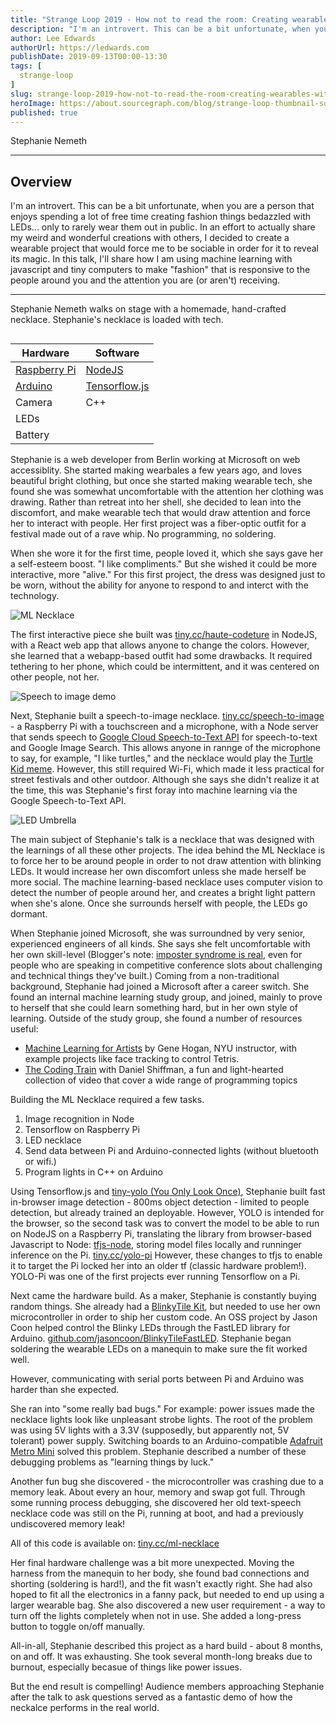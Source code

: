 ```yaml
---
title: "Strange Loop 2019 - How not to read the room: Creating wearables with ML"
description: "I'm an introvert. This can be a bit unfortunate, when you are a person that enjoys spending a lot of free time creating fashion things bedazzled with LEDs... only to rarely wear them out in public. In an effort to actually share my weird and wonderful creations with others, I decided to create a wearable project that would force me to be sociable in order for it to reveal its magic. In this talk, I'll share how I am using machine learning with javascript and tiny computers to make \"fashion\" that is responsive to the people around you and the attention you are (or aren't) receiving."
author: Lee Edwards
authorUrl: https://ledwards.com
publishDate: 2019-09-13T00:00-13:30
tags: [
  strange-loop
]
slug: strange-loop-2019-how-not-to-read-the-room-creating-wearables-with-ml
heroImage: https://about.sourcegraph.com/blog/strange-loop-thumbnail-square-v2.jpg
published: true
---
```


<div class="container p-0 liveblog-presenters">
  <div class="row m-0">
      <p class=" mr-12 m-0">
        <span class="liveblog-presenters__name">Stephanie Nemeth</span>
        <a href="https://twitter.com/stephaniecodes" target="_blank" title="Twitter"><i class="fa fa-twitter pr-2"></i></a>
        <a href="https://github.com/traumverloren" target="_blank" title="GitHub"><i class="fa fa-github pr-2"></i></a>
        <a href="https://stephanie.lol" target="_blank" title="Speaker's site"><i class="fa fa-globe pr-2"></i></a>
      </p>
  </div>
</div>

---

## Overview

I'm an introvert. This can be a bit unfortunate, when you are a person that enjoys spending a lot of free time creating fashion things bedazzled with LEDs... only to rarely wear them out in public. In an effort to actually share my weird and wonderful creations with others, I decided to create a wearable project that would force me to be sociable in order for it to reveal its magic. In this talk, I'll share how I am using machine learning with javascript and tiny computers to make \"fashion\" that is responsive to the people around you and the attention you are (or aren't) receiving.

---

Stephanie Nemeth walks on stage with a homemade, hand-crafted necklace. Stephanie's necklace is loaded with tech.

<image>

| Hardware     | Software      |
| ------------ | ------------ |
| [Raspberry Pi](https://www.raspberrypi.org/) | [NodeJS](https://nodejs.org) |
| [Arduino](https://arduino.cc)      | [Tensorflow.js](https://www.tensorflow.org/js) |
| Camera       | C++           |
| LEDs         |               |
| Battery      |               |

Stephanie is a web developer from Berlin working at Microsoft on web accessiblity. She started making wearbales a few years ago, and loves beautiful bright clothing, but once she started making wearable tech, she found she was somewhat uncomfortable with the attention her clothing was drawing. Rather than retreat into her shell, she decided to lean into the discomfort, and make wearable tech that would draw attention and force her to interact with people. Her first project was a fiber-optic outfit for a festival made out of a rave whip. No programming, no soldering.

When she wore it for the first time, people loved it, which she says gave her a self-esteem boost. "I like compliments." But she wished it could be more interactive, more "alive." For this first project, the dress was designed just to be worn, without the ability for anyone to respond to and interct with the technology.

![ML Necklace](/blog/strange-loop-2019/how-not-to-read-the-room-creating-wearables-with-ml-1.jpg)

The first interactive piece she built was [tiny.cc/haute-codeture](tiny.cc/haute-codeture) in NodeJS, with a React web app that allows anyone to change the colors. However, she learned that a webapp-based outfit had some drawbacks. It required tethering to her phone, which could be intermittent, and it was centered on other people, not her.

![Speech to image demo](https://github.com/traumverloren/speech-to-image-necklace/raw/master/demo.gif)

Next, Stephanie built a speech-to-image necklace. [tiny.cc/speech-to-image](tiny.cc/speech-to-image) - a Raspberry Pi with a touchscreen and a microphone, with a Node server that sends speech to [Google Cloud Speech-to-Text API](https://cloud.google.com/speech-to-text/) for speech-to-text and Google Image Search. This allows anyone in rannge of the microphone to say, for example, "I like turtles," and the necklace would play the [Turtle Kid meme](https://www.youtube.com/watch?v=CMNry4PE93Y). However, this still required Wi-Fi, which made it less practical for street festivals and other outdoor. Although she says she didn't realize it at the time, this was Stephanie's first foray into machine learning via the Google Speech-to-Text API.

![LED Umbrella](/blog/strange-loop-2019/how-not-to-read-the-room-creating-wearables-with-ml-2.jpg)

The main subject of Stephanie's talk is a necklace that was designed with the learnings of all these other projects. The idea behind the ML Necklace is to force her to be around people in order to not draw attention with blinking LEDs. It would increase her own discomfort unless she made herself be more social. The machine learning-based necklace uses computer vision to detect the number of people around her, and creates a bright light pattern when she's alone. Once she surrounds herself with people, the LEDs go dormant.

When Stephanie joined Microsoft, she was surroundned by very senior, experienced engineers of all kinds. She says she felt uncomfortable with her own skill-level (Blogger's note: [imposter syndrome is real](https://time.com/5312483/how-to-deal-with-impostor-syndrome/), even for people who are speaking in competitive conference slots about challenging and technical things they've built.) Coming from a non-traditional background, Stephanie had joined a Microsoft after a career switch. She found an internal machine learning study group, and joined, mainly to prove to herself that she could learn something hard, but in her own style of learning. Outside of the study group, she found a number of resources useful:

* [Machine Learning for Artists](https://ml4a.github.io) by Gene Hogan, NYU instructor, with example projects like face tracking to control Tetris.
* [The Coding Train](https://thecodingtrain.com) with Daniel Shiffman, a fun and light-hearted collection of video that cover a wide range of programming topics

Building the ML Necklace required a few tasks.

1. Image recognition in Node
2. Tensorflow on Raspberry Pi
3. LED necklace
4. Send data between Pi and Arduino-connected lights (without bluetooth or wifi.)
5. Program lights in C++ on Arduino

Using Tensorflow.js and [tiny-yolo (You Only Look Once)](https://pjreddie.com/darknet/yolo/), Stephanie built fast in-browser image detection - 800ms object detection - limited to people detection, but already trained an deployable. However, YOLO is intended for the browser, so the second task was to convert the model to be able to run on NodeJS on a Raspberry Pi, translating the library from browser-based Javascript to Node: [tfjs-node](https://github.com/tensorflow/tfjs-node), storing model files locally and runninger inference on the Pi. [tiny.cc/yolo-pi](tiny.cc/yolo-pi) However, these changes to tfjs to enable it to target the Pi locked her into an older tf (classic hardware problem!). YOLO-Pi was one of the first projects ever running Tensorflow on a Pi.

Next came the hardware build. As a maker, Stephanie is constantly buying random things. She already had a [BlinkyTile Kit](https://blinkinlabs.com/blinkytile/), but needed to use her own microcontroller in order to ship her custom code. An OSS project by Jason Coon helped control the Blinky LEDs through the FastLED library for Arduino. [github.com/jasoncoon/BlinkyTileFastLED](github.com/jasoncoon/BlinkyTileFastLED). Stephanie began soldering the wearable LEDs on a manequin to make sure the fit worked well.

However, communicating with serial ports between Pi and Arduino was harder than she expected.

She ran into "some really bad bugs." For example: power issues made the necklace lights look like unpleasant strobe lights. The root of the problem was using 5V lights with a 3.3V (supposedly, but apparently not, 5V tolerant) power supply. Switching boards to an Arduino-compatible [Adafruit Metro Mini](https://www.adafruit.com/product/2590) solved this problem. Stephanie described a number of these debugging problems as "learning things by luck."

Another fun bug she discovered - the microcontroller was crashing due to a memory leak. About every an hour, memory and swap got full. Through some running process debugging, she discovered her old text-speech necklace code was still on the Pi, running at boot, and had a previously undiscovered memory leak!

All of this code is available on: [tiny.cc/ml-necklace](tiny.cc/ml-necklace)

Her final hardware challenge was a bit more unexpected. Moving the harness from the manequin to her body, she found bad connections and shorting (soldering is hard!), and the fit wasn't exactly right. She had also hoped to fit all the electronics in a fanny pack, but needed to end up using a larger wearable bag. She also discovered a new user requirement - a way to turn off the lights completely when not in use. She added a long-press button to toggle on/off manually.

All-in-all, Stephanie described this project as a hard build - about 8 months, on and off. It was exhausting. She took several month-long breaks due to burnout, especially becasue of things like power issues.

But the end result is compelling! Audience members approaching Stephanie after the talk to ask questions served as a fantastic demo of how the neckalce performs in the real world.
